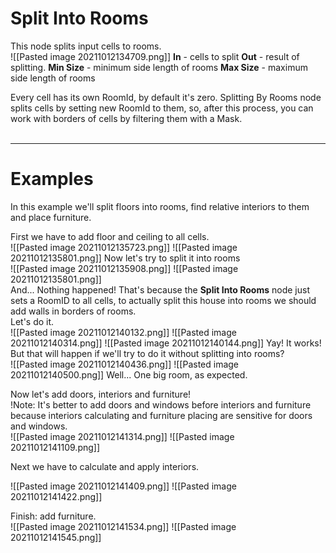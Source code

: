 # **Split Into Rooms**
This node splits input cells to rooms.  
![[Pasted image 20211012134709.png]]
**In** - cells to split
**Out** - result of splitting.
**Min Size** - minimum side length of rooms
**Max Size** - maximum side length of rooms

Every cell has its own RoomId, by default it's zero. Splitting By Rooms node splits cells by setting new RoomId to them, so, after this process, you can work with borders of cells by filtering them with a Mask.  
<br />

--------

# Examples
In this example we'll split floors into rooms, find relative interiors to them and place furniture.  


First we have to add floor and ceiling to all cells.  
![[Pasted image 20211012135723.png]]
![[Pasted image 20211012135801.png]]
Now let's try to split it into rooms  
![[Pasted image 20211012135908.png]]
![[Pasted image 20211012135801.png]]  
And... Nothing happened! That's because the **Split Into Rooms** node just sets a RoomID to all cells, to actually split this house into rooms we should add walls in borders of rooms.   
Let's do it.  
![[Pasted image 20211012140132.png]]
![[Pasted image 20211012140314.png]]
![[Pasted image 20211012140144.png]]
Yay! It works!  
But that will happen if we'll try to do it without splitting into rooms?  
![[Pasted image 20211012140436.png]]
![[Pasted image 20211012140500.png]]
Well... One big room, as expected.  

Now let's add doors, interiors and furniture!  
!Note: It's better to add doors and windows before interiors and furniture because interiors calculating and furniture placing are sensitive for doors and windows.  
![[Pasted image 20211012141314.png]]
![[Pasted image 20211012141109.png]]

Next we have to calculate and apply interiors.  

![[Pasted image 20211012141409.png]]
![[Pasted image 20211012141422.png]]

Finish: add furniture.  
![[Pasted image 20211012141534.png]]
![[Pasted image 20211012141545.png]]